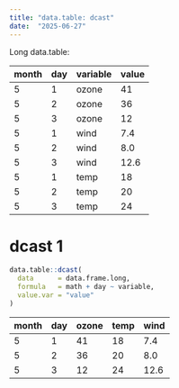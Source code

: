 ```yaml
---
title: "data.table: dcast"
date:  "2025-06-27"
---
```


Long data.table:

| month | day | variable | value |
|-------|-----|----------|-------|
| 5     | 1   | ozone    | 41    |
| 5     | 2   | ozone    | 36    |
| 5     | 3   | ozone    | 12    |
| 5     | 1   | wind     | 7.4   |
| 5     | 2   | wind     | 8.0   |
| 5     | 3   | wind     | 12.6  |
| 5     | 1   | temp     | 18    |
| 5     | 2   | temp     | 20    |
| 5     | 3   | temp     | 24    |

# dcast 1

```r
data.table::dcast(
  data      = data.frame.long,
  formula   = math + day ~ variable,
  value.var = "value"
)
```

| month | day | ozone | temp | wind |
|-------|-----|-------|------|------|
| 5     | 1   | 41    | 18   | 7.4  |
| 5     | 2   | 36    | 20   | 8.0  |
| 5     | 3   | 12    | 24   | 12.6 |
